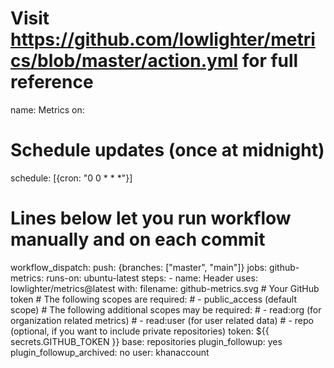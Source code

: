 # Visit https://github.com/lowlighter/metrics/blob/master/action.yml for full reference
name: Metrics
on:
  # Schedule updates (once at midnight)
  schedule: [{cron: "0 0 * * *"}]
  # Lines below let you run workflow manually and on each commit
  workflow_dispatch:
  push: {branches: ["master", "main"]}
jobs:
  github-metrics:
    runs-on: ubuntu-latest
    steps:
      - name: Header
        uses: lowlighter/metrics@latest
        with:
          filename: github-metrics.svg
          # Your GitHub token
          # The following scopes are required:
          #  - public_access (default scope)
          # The following additional scopes may be required:
          #  - read:org  (for organization related metrics)
          #  - read:user (for user related data)
          #  - repo      (optional, if you want to include private repositories)
          token: ${{ secrets.GITHUB_TOKEN }}
          base: repositories
          plugin_followup: yes
          plugin_followup_archived: no
          user: khanaccount
